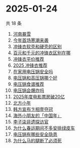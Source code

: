 # 2025-01-24

共 18 条

<!-- BEGIN ZHIHUSEARCH -->
<!-- 最后更新时间 Fri Jan 24 2025 23:15:14 GMT+0800 (China Standard Time) -->

1. [河南暴雪](https://www.zhihu.com/search?q=河南暴雪)
1. [今年首场寒潮来袭](https://www.zhihu.com/search?q=今年首场寒潮来袭)
1. [冲锋衣软壳和硬壳的区别](https://www.zhihu.com/search?q=冲锋衣软壳和硬壳的区别)
1. [百元和千元的冲锋衣区别在哪](https://www.zhihu.com/search?q=百元和千元的冲锋衣区别在哪)
1. [冲锋衣平价推荐](https://www.zhihu.com/search?q=冲锋衣平价推荐)
1. [2025 冲锋衣推荐](https://www.zhihu.com/search?q=2025%20冲锋衣推荐)
1. [在家用电压锅安全吗](https://www.zhihu.com/search?q=在家用电压锅安全吗)
1. [电压锅和高压锅哪个好](https://www.zhihu.com/search?q=电压锅和高压锅哪个好)
1. [电压锅食谱推荐](https://www.zhihu.com/search?q=电压锅食谱推荐)
1. [电压锅会爆炸吗](https://www.zhihu.com/search?q=电压锅会爆炸吗)
1. [2025年度电影票房破20亿](https://www.zhihu.com/search?q=2025年度电影票房破20亿)
1. [北方小年](https://www.zhihu.com/search?q=北方小年)
1. [韩方宣布卞相壹夺冠](https://www.zhihu.com/search?q=韩方宣布卞相壹夺冠)
1. [海外小朋友的「中国年」](https://www.zhihu.com/search?q=海外小朋友的「中国年」)
1. [李子柒非遗探访官](https://www.zhihu.com/search?q=李子柒非遗探访官)
1. [为什么春运期间不多安排绿皮车](https://www.zhihu.com/search?q=为什么春运期间不多安排绿皮车)
1. [电压锅有哪些安全隐患](https://www.zhihu.com/search?q=电压锅有哪些安全隐患)
1. [为什么马的腿断了必须死](https://www.zhihu.com/search?q=为什么马的腿断了必须死)

<!-- END ZHIHUSEARCH -->
